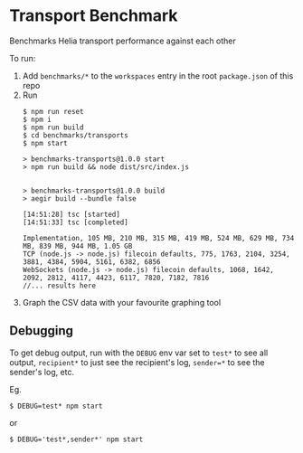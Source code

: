 # Transport Benchmark

Benchmarks Helia transport performance against each other

To run:

1. Add `benchmarks/*` to the `workspaces` entry in the root `package.json` of this repo
2. Run
    ```console
    $ npm run reset
    $ npm i
    $ npm run build
    $ cd benchmarks/transports
    $ npm start

    > benchmarks-transports@1.0.0 start
    > npm run build && node dist/src/index.js


    > benchmarks-transports@1.0.0 build
    > aegir build --bundle false

    [14:51:28] tsc [started]
    [14:51:33] tsc [completed]

    Implementation, 105 MB, 210 MB, 315 MB, 419 MB, 524 MB, 629 MB, 734 MB, 839 MB, 944 MB, 1.05 GB
    TCP (node.js -> node.js) filecoin defaults, 775, 1763, 2104, 3254, 3881, 4384, 5904, 5161, 6382, 6856
    WebSockets (node.js -> node.js) filecoin defaults, 1068, 1642, 2092, 2812, 4117, 4423, 6117, 7820, 7182, 7816
    //... results here
    ```
3. Graph the CSV data with your favourite graphing tool

## Debugging

To get debug output, run with the `DEBUG` env var set to `test*` to see all output, `recipient*` to just see the recipient's log, `sender=*` to see the sender's log, etc.

Eg.

```console
$ DEBUG=test* npm start
```

or

```console
$ DEBUG='test*,sender*' npm start
```

